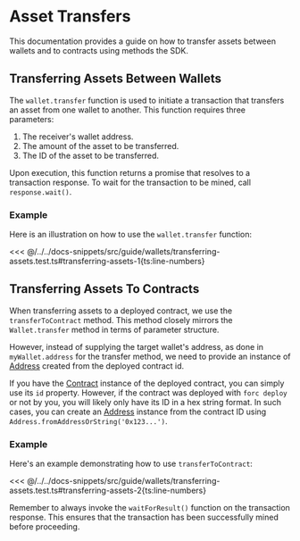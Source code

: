 # Asset Transfers

This documentation provides a guide on how to transfer assets between wallets and to contracts using methods the SDK.

## Transferring Assets Between Wallets

The `wallet.transfer` function is used to initiate a transaction that transfers an asset from one wallet to another. This function requires three parameters:

1. The receiver's wallet address.
2. The amount of the asset to be transferred.
3. The ID of the asset to be transferred.

Upon execution, this function returns a promise that resolves to a transaction response. To wait for the transaction to be mined, call `response.wait()`.

### Example

Here is an illustration on how to use the `wallet.transfer` function:

<<< @/../../docs-snippets/src/guide/wallets/transferring-assets.test.ts#transferring-assets-1{ts:line-numbers}

## Transferring Assets To Contracts

When transferring assets to a deployed contract, we use the `transferToContract` method. This method closely mirrors the `Wallet.transfer` method in terms of parameter structure.

However, instead of supplying the target wallet's address, as done in `myWallet.address` for the transfer method, we need to provide an instance of [Address](../types/address.md) created from the deployed contract id.

If you have the [Contract](../contracts/) instance of the deployed contract, you can simply use its `id` property. However, if the contract was deployed with `forc deploy` or not by you, you will likely only have its ID in a hex string format. In such cases, you can create an [Address](../types/address.md) instance from the contract ID using `Address.fromAddressOrString('0x123...')`.

### Example

Here's an example demonstrating how to use `transferToContract`:

<<< @/../../docs-snippets/src/guide/wallets/transferring-assets.test.ts#transferring-assets-2{ts:line-numbers}

Remember to always invoke the `waitForResult()` function on the transaction response. This ensures that the transaction has been successfully mined before proceeding.
